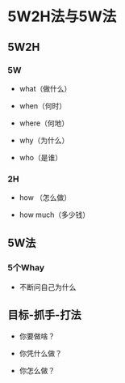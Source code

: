 # 5W2H法与5W法

## 5W2H

### 5W

- what（做什么）

- when（何时）

- where（何地）

- why（为什么）

- who（是谁）

### 2H

- how （怎么做）

- how much（多少钱）

## 5W法
### 5个Whay
- 不断问自己为什么

## 目标-抓手-打法
- 你要做啥？

- 你凭什么做？

- 你怎么做？
